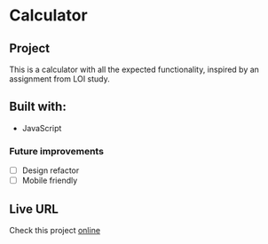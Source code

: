 # Calculator

## Project
This is a calculator with all the expected functionality, inspired by an assignment from LOI study. 

## Built with:
- JavaScript

### Future improvements
- [ ] Design refactor
- [ ] Mobile friendly

## Live URL
Check this project [online](https://calculator.ullavs.nl)

